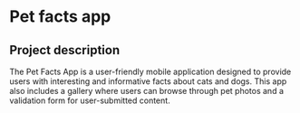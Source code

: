 # Pet facts app

## Project description

The Pet Facts App is a user-friendly mobile application designed to provide users with interesting and informative facts about cats and dogs. This app also includes a gallery where users can browse through pet photos and a validation form for user-submitted content.
